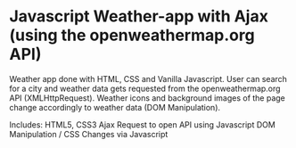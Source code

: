 # Javascript Weather-app with Ajax (using the openweathermap.org API)

Weather app done with HTML, CSS and Vanilla Javascript. User can search for a city and weather data gets requested from the openweathermap.org API (XMLHttpRequest).
Weather icons and background images of the page change accordingly to weather data (DOM Manipulation).
 
Includes:
HTML5, CSS3
Ajax Request to open API using Javascript
DOM Manipulation / CSS Changes via Javascript 


